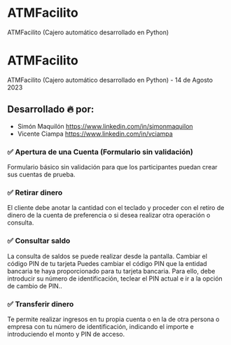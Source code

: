 # ATMFacilito
ATMFacilito (Cajero automático desarrollado en Python)
# ATMFacilito

ATMFacilito (Cajero automático desarrollado en Python) - 14 de Agosto 2023

## Desarrollado 🔥 por:

- Simón Maquilón https://www.linkedin.com/in/simonmaquilon
- Vicente Ciampa https://www.linkedin.com/in/vciampa

### ✅ Apertura de una Cuenta (Formulario sin validación)

Formulario básico sin validación para que los participantes puedan crear sus cuentas de prueba.

### ✅ Retirar dinero

El cliente debe anotar la cantidad con el teclado y proceder con el retiro de dinero de la cuenta de preferencia o si desea realizar otra operación o consulta.

### ✅ Consultar saldo

La consulta de saldos se puede realizar desde la pantalla.
Cambiar el código PIN de tu tarjeta
Puedes cambiar el código PIN que la entidad bancaria te haya proporcionado para tu tarjeta bancaria. Para ello, debe introducir su número de identificación, teclear el PIN actual e ir a la opción de cambio de PIN..

### ✅ Transferir dinero

Te permite realizar ingresos en tu propia cuenta o en la de otra persona o empresa con tu número de identificación, indicando el importe e introduciendo el monto y PIN de acceso.
